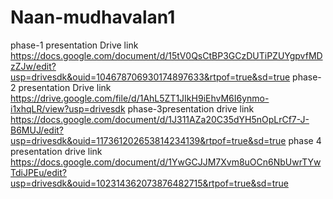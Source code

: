 # Naan-mudhavalan1 
phase-1 presentation
Drive link
https://docs.google.com/document/d/15tV0QsCtBP3GCzDUTiPZUYgpvfMDzZJw/edit?usp=drivesdk&ouid=104678706930174897633&rtpof=true&sd=true
phase-2 presentation
Drive link
https://drive.google.com/file/d/1AhL5ZT1JIkH9iEhvM6I6ynmo-i1xhqLR/view?usp=drivesdk
phase-3presentation
drive link
https://docs.google.com/document/d/1J311AZa20C35dYH5nOpLrCf7-J-B6MUJ/edit?usp=drivesdk&ouid=117361202653814234139&rtpof=true&sd=true
phase 4 presentation
drive link
https://docs.google.com/document/d/1YwGCJJM7Xvm8uOCn6NbUwrTYwTdiJPEu/edit?usp=drivesdk&ouid=102314362073876482715&rtpof=true&sd=true


